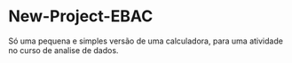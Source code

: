 # New-Project-EBAC
Só uma pequena e simples versão de uma calculadora, para uma atividade no curso de analise de dados.
